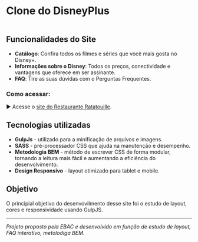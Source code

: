# Clone do DisneyPlus 

<img src=""/>


## Funcionalidades do Site

  - **Catálogo**: Confira todos os filmes e séries que você mais gosta no Disney+.
  - **Informações sobre o Disney**: Todos os preços, conectividade e vantagens que oferece em ser assinante.
  - **FAQ**: Tire as suas dúvidas com o Perguntas Frequentes.

### Como acessar:

  ▶︎  Acesse o [site do Restaurante Ratatouille](https://clone-disneyplus-pi-plum.vercel.app/).

## Tecnologias utilizadas

- **GulpJs** - utilizado para a minificação de arquivos e imagens.
- **SASS** - pré-processador CSS que ajuda na manutenção e desempenho.
- **Metodologia BEM** - método de escrever CSS de forma modular, tornando a leitura mais fácil e aumentando a eficiência do desenvolvimento.
- **Design Responsivo** - layout otimizado para tablet e mobile.


## Objetivo 

O principial objetivo do desenvovilmento desse site foi o estudo de layout, cores e responsividade usando GulpJS.

---

*Projeto proposto pela EBAC e desenvolvido em função de estudo de layout, FAQ interativo, metolodiga BEM.*
